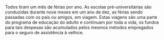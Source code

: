 ﻿Todos tiram um mês de férias por ano. As escolas pré-universitárias são conduzidas durante nove meses em um ano de dez, as férias sendo passadas com os pais ou amigos, em viagem. Estas viagens são uma parte do programa de educação do adulto e continuam por toda a vida, os fundos para tais despesas são acumulados pelos mesmos métodos empregados para o seguro de assistência à velhice.